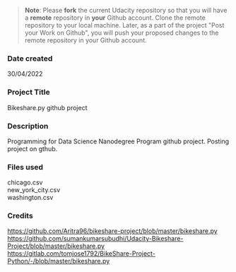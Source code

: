 >**Note**: Please **fork** the current Udacity repository so that you will have a **remote** repository in **your** Github account. Clone the remote repository to your local machine. Later, as a part of the project "Post your Work on Github", you will push your proposed changes to the remote repository in your Github account.

### Date created
30/04/2022

### Project Title
Bikeshare.py github project

### Description
Programming for Data Science Nanodegree Program github project.
Posting project on gthub.

### Files used
chicago.csv  
new_york_city.csv  
washington.csv

### Credits
https://github.com/Aritra96/bikeshare-project/blob/master/bikeshare.py  
https://github.com/sumankumarsubudhi/Udacity-Bikeshare-Project/blob/master/bikeshare.py  
https://gitlab.com/tomjose1792/BikeShare-Project-Python/-/blob/master/bikeshare.py

